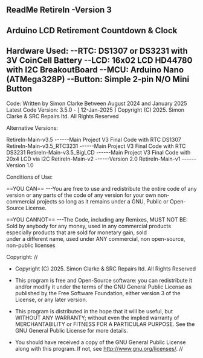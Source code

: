 ReadMe
RetireIn -Version 3
--------------------
Arduino LCD Retirement Countdown & Clock
-----------------------------------
Hardware Used:
--RTC: DS1307 or DS3231 with 3V CoinCell Battery
--LCD: 16x02 LCD HD44780 with I2C BreakoutBoard
--MCU: Arduino Nano (ATMega328P)
--Button: Simple 2-pin N/O Mini Button
-------------------------------------

Code:
Written by Simon Clarke Between August 2024 and January 2025
Latest Code Version: 3.5.0 - [ 12-Jan-2025 ]
Copyright (C) 2025. Simon Clarke & SRC Repairs ltd. All Rights Reserved

Alternative Versions:

RetireIn-Main-v3.5           ------Main Project V3 Final Code with RTC DS1307
RetireIn-Main-v3.5_RTC3231   ------Main Project V3 Final Code with RTC DS3231
RetireIn-Main-v3.5_BigLCD    ------Main Project V3 Final Code with 20x4 LCD via I2C
RetireIn-Main-v2             ------Version 2.0
RetireIn-Main-v1             ------Version 1.0

Conditions of Use:

==YOU CAN==
---You are free to use and redistribute the entire code of any version or any parts of the code of any version for your own non-commercial projects so long as it remains 
under a GNU, Public or Open-Source License.

==YOU CANNOT==
---The Code, including any Remixes, MUST NOT BE: Sold by anybody for any money, used in any commercial products especially products that are sold for monetary gain, sold  
under a different name, used under ANY commercial, non open-source, non-public licenses 

Copyright:
//
 * Copyright (C) 2025. Simon Clarke & SRC Repairs ltd. All Rights Reserved
 
 * This program is free and Open-Source software: you can redistribute it and/or modify it under the terms of the GNU General Public License as published by the Free Software Foundation, either version 3 of the License, or any later version.
 
 * This program is distributed in the hope that it will be useful, but WITHOUT ANY WARRANTY; without even the implied warranty of MERCHANTABILITY or FITNESS FOR A PARTICULAR PURPOSE. See the GNU General Public License for more details.

 * You should have received a copy of the GNU General Public License along with this program. If not, see <http://www.gnu.org/licenses/>.
//
